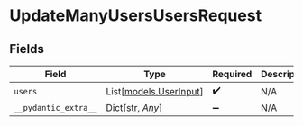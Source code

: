 # UpdateManyUsersUsersRequest


## Fields

| Field                                            | Type                                             | Required                                         | Description                                      |
| ------------------------------------------------ | ------------------------------------------------ | ------------------------------------------------ | ------------------------------------------------ |
| `users`                                          | List[[models.UserInput](../models/userinput.md)] | :heavy_check_mark:                               | N/A                                              |
| `__pydantic_extra__`                             | Dict[str, *Any*]                                 | :heavy_minus_sign:                               | N/A                                              |